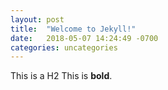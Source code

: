 ```yaml
---
layout: post
title:  "Welcome to Jekyll!"
date:   2018-05-07 14:24:49 -0700
categories: uncategories
---
```


This is a H2
This is **bold**. 
